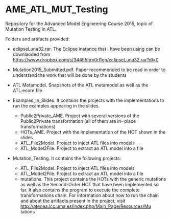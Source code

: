 # AME_ATL_MUT_Testing

Repository for the Advanced Model Engineering Course 2015, topic of Mutation Testing in ATL.


Folders and artifacts provided:

* eclipseLuna32.rar. The Eclipse instance that I have been using can be downlaoded from https://www.dropbox.com/s/344lt5hrv0rl1gn/eclipseLuna32.rar?dl=0

* Mutation2015_Submitted.pdf. Paper recommended to be read in order to understand the work that will be done by the students

* ATL Metamodel. Snapshots of the ATL metamodel as well as the ATL.ecore file

* Examples_In_Slides. It contains the projects with the implementations to run the examples appearing in the slides.
	- Public2Private_AME. Project with several versions of 	the Public2Private transformation (all of them are in-	place transformations)
	- HOTs_AME. Project with the implementation of the HOT 	shown in the slides
	- ATL_File2Model. Project to inject ATL files into models
	- ATL_Model2File. Project to extract an ATL model into a 	file

* Mutation_Testing. It contains the following projects:
	- ATL_File2Model. Project to inject ATL files into models
	- ATL_Model2File. Project to extract an ATL model into a 	file
	- mutations. This project contains the HOTs with the 	generic mutations as well as the Second-Order HOT that 	have been implemented so far. It also contains the 	program to execute the complete transformations chain. 	For information about how to run the chain and about the 	artifacts present in the project, visit  
 	http://atenea.lcc.uma.es/index.php/Main_Page/Resources/Mu	tations

